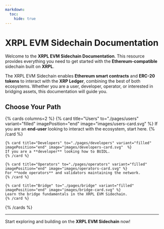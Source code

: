 ```yaml
---
markdown:
  toc:
    hide: true
---
```


# XRPL EVM Sidechain Documentation

Welcome to the **XRPL EVM Sidechain Documentation**. This resource provides everything you need to get started with the **Ethereum-compatible** sidechain built on **XRPL**.

The XRPL EVM Sidechain enables **Ethereum smart contracts** and **ERC-20 tokens** to interact with the **XRP Ledger**, combining the best of both ecosystems. Whether you are a user, developer, operator, or interested in bridging assets, this documentation will guide you.

## Choose Your Path

{% cards columns=2  %}
{% card title="Users" to="./pages/users" variant="filled" imagePosition="end" image="images/users-card.svg" %}
If you are an **end-user** looking to interact with the ecosystem, start here.
{% /card %}

    {% card title="Developers" to="./pages/developers" variant="filled" imagePosition="end" image="images/developers-card.svg"  %}
    If you are a **developer** looking how to BUIDL.
    {% /card %}

    {% card title="Operators" to="./pages/operators" variant="filled" imagePosition="end" image="images/operators-card.svg" %}
    For **node operators** and validators maintaining the network.
    {% /card %}

    {% card title="Bridge" to="./pages/bridge" variant="filled" imagePosition="end" image="images/bridge-card.svg" %}
    Learn the bridge fundamentals in the XRPL EVM Sidechain.
    {% /card %}

{% /cards %}

---

Start exploring and building on the **XRPL EVM Sidechain** now!
